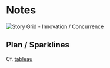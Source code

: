 # Notes

![Story Grid - Innovation / Concurrence](/browsers-history/story-grid-graph_innovation.jpg)

## Plan / Sparklines

Cf. [tableau](https://docs.google.com/spreadsheets/d/1LYjSagydQDFgvW7EKFX68hBLgoERQ8uzuRQXvlhNddM/edit?usp=sharing)
